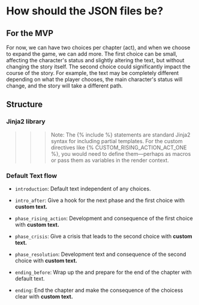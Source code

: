 # How should the JSON files be?

## For the MVP
For now, we can have two choices per chapter (act), and when we choose to expand the game, we can add more.
The first choice can be small, affecting the character's status and slightly altering the text, but without changing the story itself.
The second choice could significantly impact the course of the story. For example, the text may be completely different depending on what the player chooses, the main character's status will change, and the story will take a different path.


## Structure

### Jinja2 library

>>> Note: The {% include %} statements are standard Jinja2 syntax for including partial templates. For the custom directives like {% CUSTOM_RISING_ACTION_ACT_ONE %}, you would need to define them—perhaps as macros or pass them as variables in the render context.

### Default Text flow

- `introduction`: 
    Default text independent of any choices.

- `intro_after`: 
    Give a hook for the next phase and the first choice with **custom text.**

- `phase_rising_action`: 
    Development and consequence of the first choice with **custom text.**

- `phase_crisis`: 
    Give a crisis that leads to the second choice with **custom text.**     

- `phase_resolution`: 
    Development text and consequence of the second choice with **custom text.**                         

- `ending_before`: 
    Wrap up the and prepare for the end of the chapter with default text.

- `ending`: 
    End the chapter and make the consequence of the choicess clear with **custom text.**
